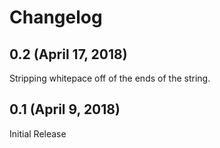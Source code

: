 # Changelog

## 0.2 (April 17, 2018)

Stripping whitepace off of the ends of the string.

## 0.1 (April 9, 2018)

Initial Release
